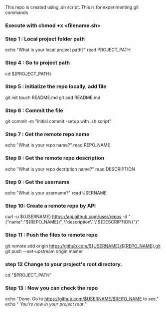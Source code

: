 This repo is created using .sh script. This is for experimenting git commands

### Execute with chmod +x <filename.sh>

### Step 1 : Local project folder path
echo "What is your local project path?"
read PROJECT_PATH
### Step 4 : Go to project path
cd ${PROJECT_PATH}
### Step 5 : initialize the repo locally, add file
git init
touch README.md
git add README.md
### Step 6 : Commit the file
git commit -m "initial commit -setup with .sh script"
### Step 7 : Get the remote repo name
echo "What is your repo name?"
read REPO_NAME
### Step 8 : Get the remote repo description
echo "What is your repo decription name?"
read DESCRIPTION
### Step 9 : Get the username
echo "What is your username?"
read USERNAME
### Step 10: Create a remote repo by API
curl -u ${USERNAME} https://api.github.com/user/repos -d "{\"name\":\"${REPO_NAME}\", \"description\":\"${DESCRIPTION}\"}"
### Step 11 : Push the files to remote repo
git remote add origin https://github.com/${USERNAME}/${REPO_NAME}.git
git push --set-upstream origin master
### step 12 Change to your project's root directory.
cd "$PROJECT_PATH"
### Step 13 : Now you can check the repo
echo "Done. Go to https://github.com/$USERNAME/$REPO_NAME to see." 
echo " 
*You're now in your project root.*"
